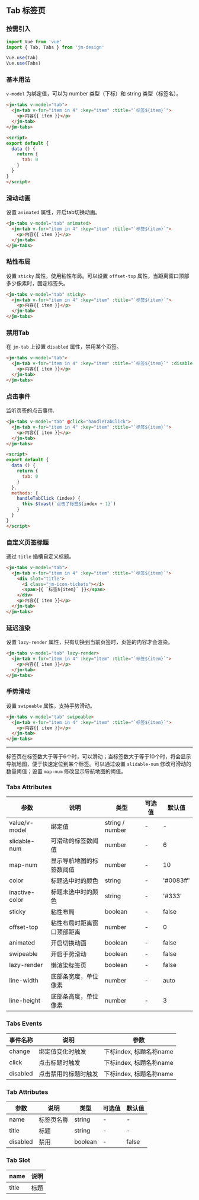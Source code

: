 ## Tab 标签页

### 按需引入

```javascript
import Vue from 'vue'
import { Tab, Tabs } from 'jm-design'

Vue.use(Tab)
Vue.use(Tabs)
```

### 基本用法

`v-model` 为绑定值，可以为 number 类型（下标）和 string 类型（标签名）。

```html
<jm-tabs v-model="tab">
  <jm-tab v-for="item in 4" :key="item" :title="`标签${item}`">
    <p>内容{{ item }}</p>
  </jm-tab>
</jm-tabs>

<script>
export default {
  data () {
    return {
      tab: 0
    }
  }
}
</script>
```

### 滑动动画

设置 `animated` 属性，开启tab切换动画。

```html
<jm-tabs v-model="tab" animated>
  <jm-tab v-for="item in 4" :key="item" :title="`标签${item}`">
    <p>内容{{ item }}</p>
  </jm-tab>
</jm-tabs>
```

### 粘性布局

设置 `sticky` 属性，使用粘性布局。可以设置 `offset-top` 属性，当距离窗口顶部多少像素时，固定标签头。

```html
<jm-tabs v-model="tab" sticky>
  <jm-tab v-for="item in 4" :key="item" :title="`标签${item}`">
    <p>内容{{ item }}</p>
  </jm-tab>
</jm-tabs>
```

### 禁用Tab

在 `jm-tab` 上设置 `disabled` 属性，禁用某个页签。

```html
<jm-tabs v-model="tab">
  <jm-tab v-for="item in 4" :key="item" :title="`标签${item}`" :disabled="item === 2">
    <p>内容{{ item }}</p>
  </jm-tab>
</jm-tabs>
```

### 点击事件

监听页签的点击事件.

```html
<jm-tabs v-model="tab" @click="handleTabClick">
  <jm-tab v-for="item in 4" :key="item" :title="`标签${item}`">
    <p>内容{{ item }}</p>
  </jm-tab>
</jm-tabs>

<script>
export default {
  data () {
    return {
      tab: 0
    }
  },
  methods: {
    handleTabClick (index) {
      this.$toast(`点击了标签${index + 1}`)
    }
  }
}
</script>
```

### 自定义页签标题

通过 `title` 插槽自定义标题。

```html
<jm-tabs v-model="tab">
  <jm-tab v-for="item in 4" :key="item" :title="`标签${item}`">
    <div slot="title">
      <i class="jm-icon-tickets"></i>
      <span>{{ `标签${item}` }}</span>
    </div>
    <p>内容{{ item }}</p>
  </jm-tab>
</jm-tabs>
```

### 延迟渲染

设置 `lazy-render` 属性，只有切换到当前页签时，页签的内容才会渲染。

```html
<jm-tabs v-model="tab" lazy-render>
  <jm-tab v-for="item in 4" :key="item" :title="`标签${item}`">
    <p>内容{{ item }}</p>
  </jm-tab>
</jm-tabs>
```

### 手势滑动

设置 `swipeable` 属性，支持手势滑动。

```html
<jm-tabs v-model="tab" swipeable>
  <jm-tab v-for="item in 4" :key="item" :title="`标签${item}`">
    <p>内容{{ item }}</p>
  </jm-tab>
</jm-tabs>
```

---

标签页在标签数大于等于6个时，可以滑动；当标签数大于等于10个时，将会显示导航地图，便于快速定位到某个标签。可以通过设置 `slidable-num` 修改可滑动的数量阈值；设置 `map-num` 修改显示导航地图的阈值。

### Tabs Attributes
| 参数      | 说明                                 | 类型      | 可选值       | 默认值   |
|---------- |------------------------------------ |---------- |------------- |-------- |
| value/v-model | 绑定值 | string / number | - | - |
| slidable-num | 可滑动的标签数阈值 | number | - | 6 |
| map-num | 显示导航地图的标签数阈值 | number | - | 10 |
| color | 标题选中时的颜色 | string | - | '#0083ff' |
| inactive-color | 标题未选中时的颜色 | string | - | '#333' |
| sticky | 粘性布局 | boolean | - | false |
| offset-top | 粘性布局时距离窗口顶部距离 | number | - | 0 |
| animated | 开启切换动画 | boolean | - | false |
| swipeable | 开启手势滑动 | boolean | - | false |
| lazy-render | 懒渲染标签页 | boolean | - | false |
| line-width | 底部条宽度，单位像素 | number | - | auto |
| line-height | 底部条高度，单位像素 | number | - | 3 |

### Tabs Events

| 事件名称      | 说明                                 | 参数     |
|------------- |------------------------------------ |--------- |
| change | 绑定值变化时触发 | 下标index, 标题名称name |
| click | 点击标题时触发 | 下标index, 标题名称name |
| disabled | 点击禁用的标题时触发| 下标index, 标题名称name |

### Tab Attributes

| 参数      | 说明                                 | 类型      | 可选值       | 默认值   |
|---------- |------------------------------------ |---------- |------------- |-------- |
| name | 标签页名称 | string | - | - |
| title | 标题 | string | - | - |
| disabled | 禁用 | boolean | - | false |

### Tab Slot

| name      | 说明       |
|------------- |----------- |
| title | 标题 |